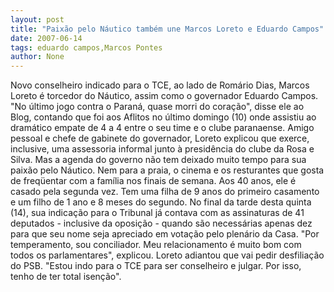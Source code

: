 ```yaml
---
layout: post
title: "Paixão pelo Náutico também une Marcos Loreto e Eduardo Campos"
date: 2007-06-14
tags: eduardo campos,Marcos Pontes
author: None
---
```

Novo conselheiro indicado para o TCE, ao lado de Rom&aacute;rio Dias, Marcos Loreto &eacute; torcedor do N&aacute;utico, assim como o governador Eduardo Campos. &quot;No &uacute;ltimo jogo contra o Paran&aacute;, quase morri do cora&ccedil;&atilde;o&quot;, disse ele ao Blog, contando que foi aos Aflitos no &uacute;ltimo domingo (10) onde assistiu ao dram&aacute;tico empate de 4 a 4 entre o seu time e o clube paranaense.
Amigo pessoal e chefe de gabinete do governador, Loreto&nbsp;explicou que exerce, inclusive, uma assessoria informal junto &agrave; presid&ecirc;ncia do clube da Rosa e Silva. Mas a agenda do governo n&atilde;o tem deixado&nbsp;muito tempo para sua paix&atilde;o pelo N&aacute;utico. Nem para a praia, o cinema e os resturantes que gosta de freq&uuml;entar com a fam&iacute;lia nos finais de semana.
Aos 40 anos, ele &eacute; casado pela segunda vez. Tem uma filha de 9 anos do primeiro casamento e um filho de 1 ano e 8 meses do segundo. 
No final da tarde desta quinta (14), sua indica&ccedil;&atilde;o para o Tribunal j&aacute; contava com as assinaturas de 41 deputados - inclusive da oposi&ccedil;&atilde;o - quando s&atilde;o necess&aacute;rias apenas dez para que seu nome seja apreciado em vota&ccedil;&atilde;o pelo plen&aacute;rio da Casa. &quot;Por temperamento, sou conciliador. Meu relacionamento &eacute; muito bom&nbsp;com todos os parlamentares&quot;, explicou.
Loreto adiantou que vai pedir desfilia&ccedil;&atilde;o do PSB. &quot;Estou indo para o TCE para ser conselheiro e julgar. Por isso, tenho de ter total isen&ccedil;&atilde;o&quot;. 